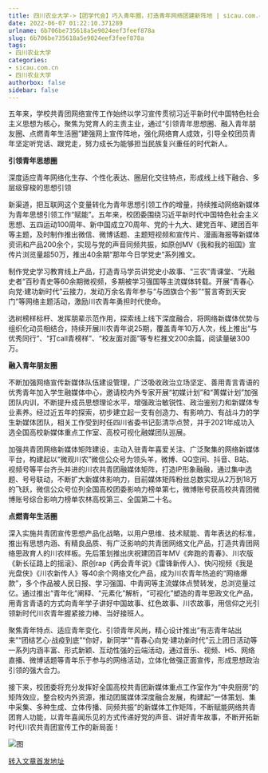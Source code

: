 ```yaml
---
title: 四川农业大学->【团学代会】巧入青年圈，打造青年网络团建新阵地 | sicau.com.cn
date: 2022-06-07 01:22:10.371289
urlname: 6b706be735618a5e9024eef3feef878a
slug: 6b706be735618a5e9024eef3feef878a
tags: 
- 四川农业大学
categories:
- sicau.com.cn
- 四川农业大学
authorbox: false
sidebar: false
---
```

五年来，学校共青团网络宣传工作始终以学习宣传贯彻习近平新时代中国特色社会主义思想为核心，聚焦为党育人的主责主业，通过“引领青年思想圈、融入青年朋友圈、点燃青年生活圈”建强网上宣传阵地，强化网络育人成效，引导全校团员青年坚定听党话、跟党走，努力成长为能够担当民族复兴重任的时代新人。

**引领青年思想圈**

深度适应青年网络化生存、个性化表达、圈层化交往特点，形成线上线下融合、多层级穿梭的思想引领
<!--more-->
新渠道，把互联网这个变量转化为青年思想引领工作的增量，持续推动网络新媒体为青年思想引领工作“赋能”。五年来，校团委围绕习近平新时代中国特色社会主义思想、五四运动100周年、新中国成立70周年、党的十九大、建党百年、建团百年等主题，及时制作推出微信、微博话题、主题短视频和宣传片、漫画海报等新媒体资讯和产品200余个，实现与党的声音同频共振，如原创MV《我和我的祖国》宣传片浏览量超50万，推出40余期“那年今日学党史”系列推文。

制作党史学习教育线上产品，打造青马学员讲党史小故事、“三农”青课堂、“光融史者”百秒青史等60余期微视频，多期被学习强国等主流媒体转载。开展“青春心向党·建功新时代”云接力，发动万余名青年参与“与团旗合个影”“誓言寄到天安门”等网络主题活动，激励川农青年勇担时代使命。

选树榜样标杆、发挥朋辈示范作用，探索线上线下深度融合，将网络新媒体优势与组织化动员相结合，持续开展川农青年说25期，覆盖青年10万人次，线上推出“与优秀同行”、“打call青榜样”、“校友面对面”等专栏推文200余篇，阅读量破300万。

**融入青年朋友圈**

不断加强网络宣传新媒体队伍建设管理，广泛吸收政治立场坚定、善用青言青语的优秀青年加入学生融媒体中心，邀请校内外专家开展“初媒计划”和“菁媒计划”加强团队内训，不断提升成员思想理论水平，增强政治敏锐性、政治鉴别力和新媒体专业素养。经过近五年的探索，初步建立起一支有创造力、有影响力、有战斗力的学生新媒体团队，相关工作受到时任四川省委书记彭清华点赞，并于2021年成功入选全国高校新媒体重点工作室、高校可视化融媒团队巡展。

加强共青团网络新媒体矩阵建设，主动入驻青年喜爱关注、广泛聚集的网络新媒体平台，构建起以“微观川农”微信公众号为领头羊，微博、QQ空间、抖音、B站、视频号等平台齐头并进的川农共青团融媒体矩阵，打造IP形象融融，通过集中选题、号号联动，不断扩大新媒体影响力，目前媒体矩阵粉丝总数实现从2万到18万的飞跃，微信公众号位列全国高校团委影响力榜单第七，微博账号获高校共青团微博账号综合影响力榜单农林高校第三、全国第二十名。

**点燃青年生活圈**

深入实施共青团宣传思想产品化战略，以用户思维、技术赋能、青年表达的标准，推出有思想内涵、有精良品质、有广泛影响的共青团网络文化产品，打造共青团网络思政育人的川农样板。先后策划推出庆祝建团百年MV《奔跑的青春》、川农版《新长征路上的摇滚》、原创rap《两会青年说》《雷锋新传人》、快闪视频《我是光盘侠》《川农新传人》等40余个网络文化产品，成为川农青年热追的“网络爆款”，多个作品被人民日报、学习强国、中青网等主流媒体点赞转发，总浏览量过亿。通过推出“青年化”阐释、“元素化”解析，“可视化”塑造的青年思政文化产品，用青言青语的方式向青年学子讲好中国故事、红色故事、川农故事，用信仰之光引领新时代川农青年握紧接力棒、当好接班人。

聚焦青年特点、适应青年变化、引领青年风尚，精心设计推出“有志青年站出来”“团结艺心·战疫到底”“你好，新同学”“青春心向党·建功新时代”云上团日活动等一系列内涵丰富、形式新颖、互动性强的云端活动，通过音乐、视频、H5、网络直播、微博话题等青年乐于参与的网络活动，立体化做强正面宣传，形成思想政治引领的强大合力。

接下来，校团委将充分发挥好全国高校共青团新媒体重点工作室作为“中央厨房”的矩阵效应，整合校内外资源，推动团属媒体深度融合发展，构建起“一体策划、集中采集、多种生成、立体传播、同频共振”的新媒体工作矩阵，不断赋能网络共青团育人功能，以青年喜闻乐见的方式传递好党的声音、讲好青年故事，不断开拓新时代川农共青团宣传工作的新局面！

![图](https://news.sicau.edu.cn/__local/F/BC/42/E80980804518266EF2C082EA251_E0A5D767_1430DF.png)

[转入文章首发地址](https://news.sicau.edu.cn/info/1078/68172.htm)